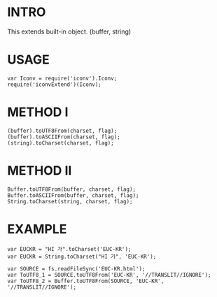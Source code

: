 INTRO
========

This extends built-in object. (buffer, string)


USAGE
========

    var Iconv = require('iconv').Iconv;
    require('iconvExtend')(Iconv);


METHOD I
=========

    (buffer).toUTF8From(charset, flag);
    (buffer).toASCIIFrom(charset, flag);
    (string).toCharset(charset, flag);


METHOD II
=========
	
	Buffer.toUTF8From(buffer, charset, flag);
	Buffer.toASCIIFrom(buffer, charset, flag);
	String.toCharset(string, charset, flag);


EXAMPLE
========

    var EUCKR = "HI 가".toCharset('EUC-KR');
    var EUCKR = String.toCharset("HI 가", 'EUC-KR');

	var SOURCE = fs.readFileSync('EUC-KR.html');
	var ToUTF8_1 = SOURCE.toUTF8From('EUC-KR', '//TRANSLIT//IGNORE');
	var ToUTF8_2 = Buffer.toUTF8From(SOURCE, 'EUC-KR', '//TRANSLIT//IGNORE');
